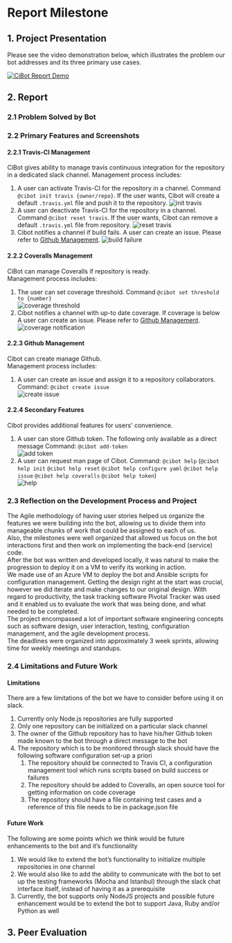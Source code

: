 # Report Milestone

## 1. Project Presentation

Please see the video demonstration below, which illustrates the problem our bot addresses and its three primary use cases.

[![CiBot Report Demo](https://img.youtube.com/vi/n7pRawMraAQ/0.jpg)](https://www.youtube.com/watch?v=n7pRawMraAQ)

## 2. Report

### 2.1 Problem Solved by Bot

### 2.2 Primary Features and Screenshots
#### 2.2.1 Travis-CI Management
CiBot gives ability to manage travis continuous integration for the repository in a dedicated slack channel. Management process includes:  
1. A user can activate Travis-CI for the repository in a channel. Command `@cibot init travis {owner/repo}`. If the user wants, Cibot will create a default `.travis.yml` file and push it to the repository.
![init travis](design-assets/report/init_travis.png)
2. A user can deactivate Travis-CI for the repository in a channel. Command `@cibot reset travis`. If the user wants, Cibot can remove a default `.travis.yml` file from repository.
![reset travis](design-assets/report/reset_travis.png)
3. Cibot notifies a channel if build fails. A user can create an issue. Please refer to [Github Management](#223-github-management).
![build failure](design-assets/report/build-failure.png)

#### 2.2.2 Coveralls Management
CiBot can manage Coveralls if repository is ready.  
Management process includes:  
1. The user can set coverage threshold. Command `@cibot set threshold to {number}`  
![coverage threshold](design-assets/report/set_threshold.png)
2. Cibot notifies a channel with up-to date coverage. If coverage is below A user can create an issue. Please refer to [Github Management](#223-github-management).  
![coverage notification](design-assets/report/coverage-notification.png)

#### 2.2.3 Github Management
Cibot can create manage Github.  
Management process includes:
1. A user can create an issue and assign it to a repository collaborators. Command: `@cibot create issue`  
![create issue](design-assets/report/create_issue.png)
#### 2.2.4 Secondary Features
Cibot provides additional features for users' convenience.
1. A user can store Github token. The following only available as a direct message Command: `@cibot add-token`  
![add token](design-assets/report/add_token.png)
2. A user can request man page of Cibot. Command: `@cibot help` (`@cibot help init` `@cibot help reset` `@cibot help configure yaml` `@cibot help issue` `@cibot help coveralls` `@cibot help token`)  
![help](design-assets/report/help.png)

### 2.3 Reflection on the Development Process and Project

The Agile methodology of having user stories helped us organize the features we were building into the bot, allowing us to divide them into manageable chunks of work that could be assigned to each of us.   
Also, the milestones were well organized that allowed us focus on the bot interactions first and then work on implementing the back-end (service) code.  
After the bot was written and developed locally, it was natural to make the progression to deploy it on a VM to verify its working in action.  
We made use of an Azure VM to deploy the bot and Ansible scripts for configuration management.
Getting the design right at the start was crucial, however we did iterate and make changes to our original design. 
With regard to productivity, the task tracking software Pivotal Tracker was used and it enabled us to evaluate the work that was being done, and what needed to be completed.  
The project encompassed a lot of important software engineering concepts such as software design, user interaction, testing, configuration management, and the agile development process.  
The deadlines were organized into approximately 3 week sprints, allowing time for weekly meetings and standups.    

### 2.4 Limitations and Future Work
#### Limitations 

There are a few limitations of the bot we have to consider before using it on slack.
1. Currently only Node.js repositories are fully supported
2. Only one repository can be initialized on a particular slack channel
3. The owner of the Github repository has to have his/her Github token made known to the bot through a direct message to the bot
4. The repository which is to be monitored through slack should have the following software configuration set-up a priori 
    1. The repository should be connected to Travis CI, a configuration management tool which runs scripts based on build success or failures
    2. The repository should be added to Coveralls, an open source tool for getting information on code coverage
    3. The repository should have a file containing test cases and a reference of this file needs to be in package.json file
#### Future Work

The following are some points which we think would be future enhancements to the bot and it’s functionality
1. We would like to extend the bot’s functionality to initialize multiple repositories in one channel
2. We would also like to add the ability to communicate with the bot to set up the testing frameworks (Mocha and Istanbul) through the slack chat interface itself, instead of having it as a prerequisite
3. Currently, the bot supports only NodeJS projects and possible future enhancement would be to extend the bot to support Java, Ruby and/or Python as well

## 3. Peer Evaluation
